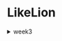 # LikeLion


<details>
<summary>week3</summary>
<div markdown="1">

221011 (알고리즘, Docker, MySQL)
Programmers_12931 : 자릿수 더하기

221012 (csv parser)
domain
◻ Hospital : 데이터를 저장할 클래스 정의
parser
◻ Parser : T를 리턴하는 parse 함수를 가지고 있는 interface (HospitalParser처럼 응용가능)
◻ HospitalParser : 파일은 ,로 분리 후 0인덱스 값을 Hospital 형태로 리턴
LineReader : 각 줄을 읽어 T 형태로 리턴
Main : 서울시 병의원 위치 정보.csv를 가져와 사이즈와 id 출력

221013 (SelectionSort, .sql 형식으로 데이터 전처리)
bubblesort
◻ BubbleSort01 : 버블 정렬 알고리즘(앞에서부터 값 고정)
LikeLion-gradle Repository : .sql 형식으로 데이터 전처리 후 MySQL에 불러오기

221014 (InsertionSort)
insertionsort
◻ InsertionSort01 : 삽입 정렬 알고리즘(이중 for문 사용)
◻ InsertionSort02 : 삽입 정렬 알고리즘(재귀 함수 사용)

</div>
</details>
